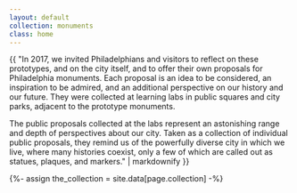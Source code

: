 ```yaml
---
layout: default
collection: monuments
class: home
---
```


<div class="textbox">

{{ "In 2017, we invited Philadelphians and visitors to reflect on these prototypes, and on the city itself, and to offer their own proposals for Philadelphia monuments. Each proposal is an idea to be considered, an inspiration to be admired, and an additional perspective on our history and our future. They were collected at learning labs in public squares and city parks, adjacent to the prototype monuments.

The public proposals collected at the labs represent an astonishing range and depth of perspectives about our city. Taken as a collection of individual public proposals, they remind us of the powerfully diverse city in which we live, where many histories coexist, only a few of which are called out as statues, plaques, and markers." | markdownify }}

</div>

<div id="wax-gallery"></div>

{%- assign the_collection = site.data[page.collection] -%}

<script type="text/javascript">
  // create items
  var container= $('#wax-gallery');
  container.prepend("<div id='gallery'></div>");
  var gallery = $('#gallery');
  {% for item in the_collection limit: 100 %}

  gallery.append("<div class='gallery-item {{ item[page.facet_by] }} all'><a href='{{ site.baseurl }}/{{ page.collection }}/{{ item.pid }}/'><div class='hovereffect'><img class='img-responsive gallery-thumb' src='{{ site.ml.endpoint }}thumbs/{{ item.image_file_name }}'><div class='overlay'><p class='info'>{{ item.title }}</p></div></div></a></div>");
  {% endfor %}

  {% if page.facet_by %}
      container.prepend('<div id="facet-buttons"></div><br>');

      var buttonDiv = $('#facet-buttons');
      var facets = Array.from(new Set([{%- for item in the_collection -%}'{{ item[page.facet_by] }}'{% unless forloop.last %}, {% endunless %}{%- endfor -%}]));

      // create buttons
      buttonDiv.append("<button class='btn facet active' data-filter='all'>show all</button>");
      for (i in facets) {
        buttonDiv.append("<button class='btn facet' data-filter=" + facets[i]+ ">" + facets[i] + "</button>");
      }


      // filter on button click
      $(document).ready(function(){
          // clicking button with class "category-button"
          $(".facet").click(function(){
              // get the data-filter value of the button
              var filterValue = $(this).attr('data-filter');
              // show all items
              if(filterValue == "all") {
                  $(".all").show("slow");
              }
              else {
                  // hide all items
                  $(".all").hide("slow");
                  // and then, show only items with selected data-filter value
                  $('.'+filterValue).show("slow");
              }
          });
      });
    {% endif %}
</script>